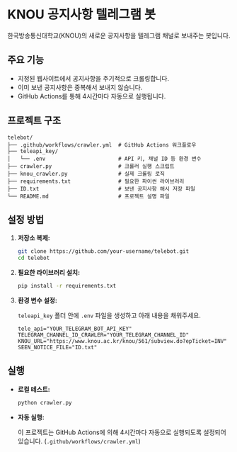 # KNOU 공지사항 텔레그램 봇

한국방송통신대학교(KNOU)의 새로운 공지사항을 텔레그램 채널로 보내주는 봇입니다.

## 주요 기능

- 지정된 웹사이트에서 공지사항을 주기적으로 크롤링합니다.
- 이미 보낸 공지사항은 중복해서 보내지 않습니다.
- GitHub Actions를 통해 4시간마다 자동으로 실행됩니다.

## 프로젝트 구조

```
telebot/
├── .github/workflows/crawler.yml  # GitHub Actions 워크플로우
├── teleapi_key/
│   └── .env                       # API 키, 채널 ID 등 환경 변수
├── crawler.py                     # 크롤러 실행 스크립트
├── knou_crawler.py                # 실제 크롤링 로직
├── requirements.txt               # 필요한 파이썬 라이브러리
├── ID.txt                         # 보낸 공지사항 해시 저장 파일
└── README.md                      # 프로젝트 설명 파일
```

## 설정 방법

1.  **저장소 복제:**

    ```bash
    git clone https://github.com/your-username/telebot.git
    cd telebot
    ```

2.  **필요한 라이브러리 설치:**

    ```bash
    pip install -r requirements.txt
    ```

3.  **환경 변수 설정:**

    `teleapi_key` 폴더 안에 `.env` 파일을 생성하고 아래 내용을 채워주세요.

    ```
    tele_api="YOUR_TELEGRAM_BOT_API_KEY"
    TELEGRAM_CHANNEL_ID_CRAWLER="YOUR_TELEGRAM_CHANNEL_ID"
    KNOU_URL="https://www.knou.ac.kr/knou/561/subview.do?epTicket=INV"
    SEEN_NOTICE_FILE="ID.txt"
    ```

## 실행

-   **로컬 테스트:**

    ```bash
    python crawler.py
    ```

-   **자동 실행:**

    이 프로젝트는 GitHub Actions에 의해 4시간마다 자동으로 실행되도록 설정되어 있습니다. (`.github/workflows/crawler.yml`)